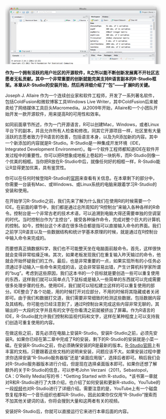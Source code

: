 ![](./img/9-head.jpg)

**作为一个拥有活跃的用户社区的开源软件，R之所以能不断创新发展离不开社区志愿者无私贡献。其中一个非常重要的创新就能完美支持R语言副本的R-Studio框架。本章从R-Studio的安装开始，然后再详细介绍了“包”——扩展R的关键。**

Joseph J. Allaire 作为一个连续创业家和软件工程师，开发了一系列著名软件，包括ColdFusion和微软博客工具Windows Live Writer，其中ColdFusion后来被卖给了网络媒体工具巨头Macromedia。从2009年开始，Allaire和一个小团队开始开发一款开源软件，用来提高R的可用性和效率。

如同前面章节所述，作为一门开源语言，R可以创建Mac，Windows，或者Linux平台下的副本，并且允许所有人检查和修改。同其它开源项目一样，社区里有大量活跃的志愿者致力于R语言的改善，包括语言本身，以及为R添加新的内容。其中一个新添加的内容就是R-Studio。R-Studio是一种集成开发环境（IDE，Integrated Development Environment）。每一个软件工程师都知道IDE在软件开发过程中的重要性。你可以把R想象成地板上卷起的一块帆布，而R-Studio则像一个优美的相框。当你把R放在R-Studio中后，就像任何好的相框一样，R-Studio能让R显得更加优美，具有鉴赏性。

你可以在任何时候登陆R-Studio的[官网](http://www.rstudio.org)来查看有关信息。在本章剩下的部分中，你需要一台装有Mac、或Windows、或Linux系统的电脑来跟着学习R-Studio的安装和使用。

在开始学习R-Studio之前，我们先来了解为什么我们在使用R的时候需要一个IDE。在前面的章节中，我们都是通过总所周知的“R控制台”来输入各种各样的R命令。控制台是一个非常古老的技术术语，可以追溯到电脑大得还需要单独的空调室的时代。当时控制台作为“主控台”，接受各种操作命令，完成对整个巨大的计算机的控制。如今，控制台这个术语在很多场合都是指可以直接输入命令的界面。我们之前学习R语言以及一些数据结构和统计学基本原理的时候，就是通过在R控制台中输入命令来完成的。

而要想真正搞数据科学，我们也不可能整天坐在电脑面前敲命令。首先，这样很快就会变得非常枯燥乏味。其次，如果老板发现我们在重复输入昨天输过的命令，他就会开始怀疑我们的工作。最后，也是非常重要的一点，如果实现所有的小任务必须通过手动输入一些命令来完成的话，这会非常容易出错，产生计算机科学家所谓的“bug”。考虑到这些原因，我们这本书的一个目标就是要创造一些可以重复使用的东西，这样我们就可以简单点几下鼠标或是输入一些简单的东西就可以完成需要很多处理步骤的任务。使用IDE，我们就可以轻松建立这样的可以重复使用的部分。IDE整合了各个功能，用的时候打开对应部分，不用的时候将其隐藏或者关闭即可。由于我们和数据打交道，我们需要非常细致的检测这些数据，包括数据内容及其结构。你可能也已经注意到了，通过R控制台来完成这些内容非常无聊的，其输出的一大段的文字并且有的文字在你看清之前就被挤出了屏幕。作为R语言的IDE，R-Studio就允许我们控制和监视代码和文字，这样在某种程度上可以支持我们创造可重复使用的内容。

在做这些之前，首先必须在电脑上安装R-Studio。安装R-Studio之前，必须先安装R。如果你已经在第二章中完成了R的安装，剩下的R-Studio的安装就是小菜一碟。在安装R-Studio之前，你必须确保安装的R是最新的版本。[R-Studio官网](http://www.rstudio.org/)上有丰富的文档，只要跟着这些文档的说明来安装，问题应该不大。如果安装过程中要求你选择安装“R-Studio服务器版”还是“桌面应用版”，选择后者即可。稍后我们会对R-Studio服务器版本进行介绍，但是现在选择桌面版本即可。如果你还想了解额外的关于R-Studio的信息，可以参考John Verzani（2011，Sebastopol，CA：O'Reilly Media)写的书：*Getting Started with R-studio。*该书第一章就对R和R-Studio进行了大体介绍，也介绍了如何安装和更新R-studio。YouTube的一段[视频](http://www.youtube.com/watch?v=7sAmqkZ3Be8)也对R-Studio进行了详细介绍。需要注意的是，YouTube上有一个磁盘恢复程序和一个音乐组织也都叫R-Studio，因此如果你仅仅用“R-Studio”搜索而不加其他关键词的话，你将会搜到大量和这两者有关的视频。

安装好R-Studio后，你就可以直接运行它来进行本章后面的内容。